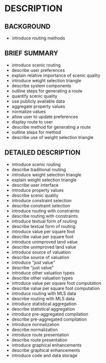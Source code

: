# DESCRIPTION

## BACKGROUND

- introduce routing methods

## BRIEF SUMMARY

- introduce scenic routing
- describe user preferences
- explain relative importance of scenic quality
- introduce weight selection triangle
- describe system components
- outline steps for generating a route
- quantify scenic quality
- use publicly available data
- aggregate property values
- normalize values
- allow user to update preferences
- display route to user
- describe method for generating a route
- outline steps for method
- describe use of weight selection triangle

## DETAILED DESCRIPTION

- introduce scenic routing
- describe traditional routing
- introduce weight selection triangle
- explain weight selection triangle
- describe user interface
- introduce property values
- describe scenic quality
- introduce constraint selection
- describe constraint selection
- introduce routing with constraints
- describe routing with constraints
- introduce textual form of routing
- describe textual form of routing
- introduce value per square foot
- describe value per square foot
- introduce unimproved land value
- describe unimproved land value
- introduce source of valuation
- describe source of valuation
- introduce "just value"
- describe "just value"
- introduce other valuation types
- describe other valuation types
- introduce value per square foot computation
- describe value per square foot computation
- introduce routing with MLS data
- describe routing with MLS data
- introduce statistical aggregation
- describe statistical aggregation
- introduce pre-aggregated compilation
- describe pre-aggregated compilation
- introduce normalization
- describe normalization
- introduce route presentation
- describe route presentation
- introduce graphical enhancements
- describe graphical enhancements
- introduce code and data storage

